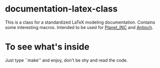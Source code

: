 documentation-latex-class
=========================

This is a class for a standardized LaTeX
modeling documentation. Contains some
interesting macros. Intended to be used for 
[Planet\_INC](https://github.com/Planet-INC/model_doc.git)
and [Antioch](https://github.com/Planet-INC/model_doc.git).

To see what's inside
====================

Just type ``make'' and enjoy, don't be shy and read the code.

